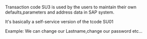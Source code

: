 Transaction code SU3 is used by the users to maintain their own defaults,parameters and address data in SAP system.

It's basically a self-service version of the tcode SU01

Example: We can change our Lastname,change our password etc...
